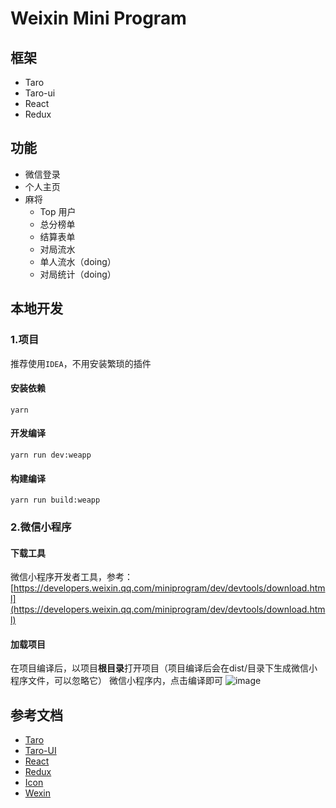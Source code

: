 # Weixin Mini Program

## 框架
- Taro
- Taro-ui
- React
- Redux

## 功能
- 微信登录
- 个人主页
- 麻将
  - Top 用户
  - 总分榜单
  - 结算表单
  - 对局流水
  - 单人流水（doing）
  - 对局统计（doing）


## 本地开发
### 1.项目
推荐使用`IDEA`，不用安装繁琐的插件
#### 安装依赖
```
yarn
```
#### 开发编译
```
yarn run dev:weapp
```
#### 构建编译
```
yarn run build:weapp
```

### 2.微信小程序
#### 下载工具
微信小程序开发者工具，参考：[https://developers.weixin.qq.com/miniprogram/dev/devtools/download.html](https://developers.weixin.qq.com/miniprogram/dev/devtools/download.html)
#### 加载项目
在项目编译后，以项目**根目录**打开项目（项目编译后会在dist/目录下生成微信小程序文件，可以忽略它）
微信小程序内，点击编译即可
![image](https://github.com/rainlf/weixin-mp/assets/10525928/0615cb3f-cede-49a6-8a0c-1f6a50914e16)


## 参考文档
- [Taro](https://docs.taro.zone/docs/)
- [Taro-UI](https://taro-ui.jd.com/#/docs/introduction)
- [React](https://zh-hans.react.dev/learn)
- [Redux](https://redux-toolkit.js.org/introduction/getting-started)
- [Icon](https://www.iconfont.cn/search/index)
- [Wexin](https://developers.weixin.qq.com/miniprogram/dev/framework/)

